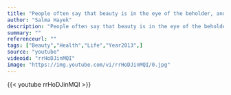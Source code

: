 ```yaml
---
title: "People often say that beauty is in the eye of the beholder, and I say that the most liberating thing about beauty is realizing you are the beholder."
author: "Salma Hayek"
description: "People often say that beauty is in the eye of the beholder, and I say that the most liberating thing about beauty is realizing you are the beholder. - Salma Hayek quotes from GetInspired365.com"
summary: ""
referenceurl: ""
tags: ["Beauty","Health","Life","Year2013",]
source: "youtube"
videoid: "rrHoDJinMQI"
image: "https://img.youtube.com/vi/rrHoDJinMQI/0.jpg"
---
```


{{< youtube rrHoDJinMQI >}}
